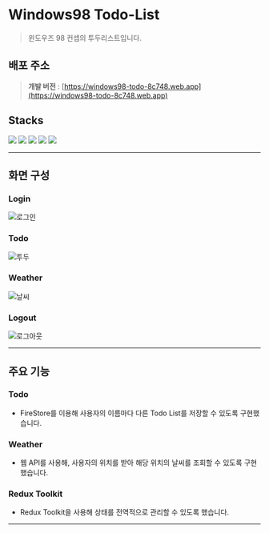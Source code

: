 # Windows98 Todo-List
> 윈도우즈 98 컨셉의 투두리스트입니다.

## 배포 주소

> **개발 버전** : [https://windows98-todo-8c748.web.app](https://windows98-todo-8c748.web.app) <br>

## Stacks
<img src="https://img.shields.io/badge/React-61DAFB?style=for-the-badge&logo=React&logoColor=white">

<img src="https://img.shields.io/badge/TypeScript-3178C6?style=for-the-badge&logo=typescript&logoColor=white">

<img src="https://img.shields.io/badge/Firebase-FFCA28?style=for-the-badge&logo=firebase&logoColor=white">

<img src="https://img.shields.io/badge/Redux Toolkit-764ABC?style=for-the-badge&logo=redux&logoColor=white">

<img src="https://img.shields.io/badge/Styled Components-DB7093?style=for-the-badge&logo=styled-components&logoColor=white">

---
## 화면 구성
### Login
![로그인](https://velog.velcdn.com/images/cji3604/post/0150ee19-b968-4133-b1a0-ff7f0b0cd755/image.gif)

### Todo
![투두](https://velog.velcdn.com/images/cji3604/post/713f33c6-0479-4c03-9d9f-a7f8d8c8b310/image.gif)

### Weather
![날씨](https://velog.velcdn.com/images/cji3604/post/fdc8c1e3-f1ed-4c76-99ba-9b9189a8dfb8/image.gif)

### Logout
![로그아웃](https://velog.velcdn.com/images/cji3604/post/233e3021-5535-4ef9-a968-d6ceb88ccca2/image.gif)

---
## 주요 기능

### Todo
- FireStore를 이용해 사용자의 이름마다 다른 Todo List를 저장할 수 있도록 구현했습니다.

### Weather
- 웹 API를 사용해, 사용자의 위치를 받아 해당 위치의 날씨를 조회할 수 있도록 구현했습니다.

### Redux Toolkit
- Redux Toolkit을 사용해 상태를 전역적으로 관리할 수 있도록 했습니다.

---
